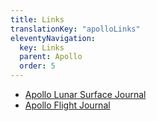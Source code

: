 ```yaml
---
title: Links
translationKey: "apolloLinks"
eleventyNavigation:
  key: Links
  parent: Apollo
  order: 5
---
```

- [Apollo Lunar Surface Journal](https://www.nasa.gov/history/alsj/main.html)
- [Apollo Flight Journal](https://www.nasa.gov/history/afj/)
